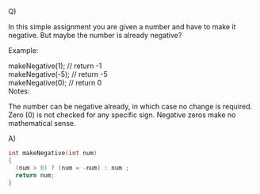 Q)

In this simple assignment you are given a number and have to make it negative. But maybe the number is already negative?

Example:

makeNegative(1); // return -1 \
makeNegative(-5); // return -5 \
makeNegative(0); // return 0 \
Notes:

The number can be negative already, in which case no change is required.
Zero (0) is not checked for any specific sign. Negative zeros make no mathematical sense.

A)
```c
int makeNegative(int num)
{
  (num > 0) ? (num = -num) : num ;
  return num;
}
